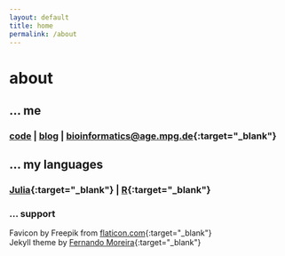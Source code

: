 ```yaml
---
layout: default
title: home
permalink: /about
---
```


# about

## ... me

### [code](code/) | [blog](blog/) | [bioinformatics@age.mpg.de](https://mpg-age-bioinformatics.github.io){:target="_blank"}

## ... my languages

### [Julia](http://julialang.org){:target="_blank"} | [R](https://www.r-project.org){:target="_blank"}

### ... support

Favicon by Freepik from [flaticon.com](http://www.flaticon.com){:target="_blank"}  
Jekyll theme by [Fernando Moreira](http://nandomoreira.me/end2end/){:target="_blank"}
